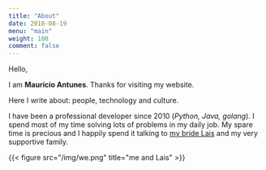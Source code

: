 ```yaml
---
title: "About"
date: 2018-08-19
menu: "main"
weight: 100
comment: false
---
```


Hello,

I am **Maurício Antunes**. Thanks for visiting my website.

Here I write about: people, technology and culture.

I have been a professional developer since 2010 (*Python, Java, golang*). I spend most of my time solving lots of problems in my daily job.
My spare time is precious and I happily spend it talking to [my bride Lais](https://www.instagram.com/laaisbarbosa/) and my very supportive family.

{{< figure src="/img/we.png" title="me and Lais" >}}
